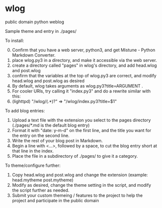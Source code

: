 # wlog
public domain python weblog 

Sample theme and entry in ./pages/

To install: 

0. Confirm that you have a web server, python3, and get Mistune - Python Markdown Converter. 
1. place wlog.py3 in a directory, and make it accessible via the web server. 
2. create a directory called "pages" in wlog's directory, and add head.wlog and post.wlog 
3. confirm that the variables at the top of wlog.py3 are correct, and modify head.wlog and post.wlog as desired
4. By default, wlog takes arguments as wlog.py3?title=ARGUMENT . 
5. For cooler URIs, try calling it "index.py3" and do a rewrite similar with this: 
6. (lighttpd) "/wlog/(.*)?" => "/wlog/index.py3?title=$1"

To add blog entries:

1. Upload a text file with the extension you select to the pages directory (./pages/*.md is the default blog entry)
2. Format it with "date: y-m-d" on the first line, and the title you want for the entry on the second line.
3. Write the rest of your blog post in Markdown.
4. Begin a line with <...>, followed by a space, to cut the blog entry short at that line in the index.
5. Place the file in a subdirectory of ./pages/ to give it a category.

To theme/configure further:

1. Copy head.wlog and post.wlog and change the extension (example: head.mytheme post.mytheme)
2. Modify as desired, change the theme setting in the script, and modify the script further as needed.
3. Submit your custom themeing / features to the project to help the project and participate in the public domain
